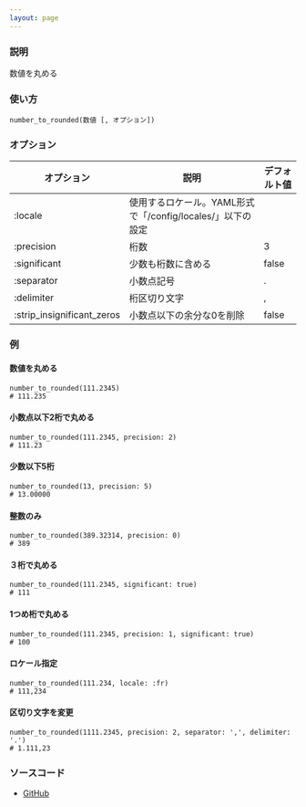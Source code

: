 ```yaml
---
layout: page
---
```

### 説明
数値を丸める

### 使い方
    number_to_rounded(数値 [, オプション])

### オプション

オプション                      | 説明                                            | デフォルト値
---------------------------|-----------------------------------------------|-------
:locale                    | 使用するロケール。YAML形式で「/config/locales/」以下の設定 |
:precision                 | 桁数                                            | 3
:significant               | 少数も桁数に含める                                  | false
:separator                 | 小数点記号                                      | .
:delimiter                 | 桁区切り文字                                     | ,
:strip_insignificant_zeros | 小数点以下の余分な0を削除                          | false

### 例
#### 数値を丸める
    number_to_rounded(111.2345)
    # 111.235

#### 小数点以下2桁で丸める
    number_to_rounded(111.2345, precision: 2)
    # 111.23

#### 少数以下5桁
    number_to_rounded(13, precision: 5)
    # 13.00000

#### 整数のみ
    number_to_rounded(389.32314, precision: 0)
    # 389

#### ３桁で丸める
    number_to_rounded(111.2345, significant: true)
    # 111

#### 1つめ桁で丸める
    number_to_rounded(111.2345, precision: 1, significant: true)
    # 100

#### ロケール指定
    number_to_rounded(111.234, locale: :fr)
    # 111,234

#### 区切り文字を変更
    number_to_rounded(1111.2345, precision: 2, separator: ',', delimiter: '.')
    # 1.111,23

### ソースコード
* [GitHub](https://github.com/rails/rails/blob/f33d52c95217212cbacc8d5e44b5a8e3cdc6f5b3/activesupport/lib/active_support/number_helper.rb#L226)
